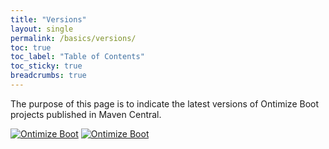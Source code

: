 ```yaml
---
title: "Versions"
layout: single
permalink: /basics/versions/
toc: true
toc_label: "Table of Contents"
toc_sticky: true
breadcrumbs: true
---
```


The purpose of this page is to indicate the latest versions of Ontimize Boot projects published in Maven Central.

[![Ontimize Boot](https://img.shields.io/maven-central/v/com.ontimize.boot/ontimize-boot-parent?label=Ontimize%20Boot&style=for-the-badge)](https://maven-badges.herokuapp.com/maven-central/com.ontimize.boot/ontimize-boot)
[![Ontimize Boot](https://img.shields.io/maven-central/v/com.ontimize.boot/ontimize-boot-parent?label=Ontimize%20Boot%20Parent&style=for-the-badge)](https://maven-badges.herokuapp.com/maven-central/com.ontimize.boot/ontimize-boot-parent)

